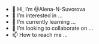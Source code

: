 - 👋 Hi, I’m @Alena-N-Suvorova
- 👀 I’m interested in ...
- 🌱 I’m currently learning ...
- 💞️ I’m looking to collaborate on ...
- 📫 How to reach me ...

<!---
Alena-N-Suvorova/Alena-N-Suvorova is a ✨ special ✨ repository because its `README.md` (this file) appears on your GitHub profile.
You can click the Preview link to take a look at your changes.
--->
